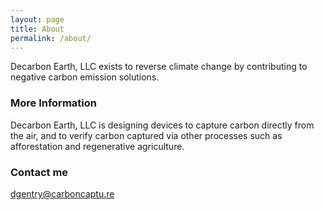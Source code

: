 ```yaml
---
layout: page
title: About
permalink: /about/
---
```


Decarbon Earth, LLC exists to reverse climate change by contributing to negative carbon emission solutions.

### More Information

Decarbon Earth, LLC is designing devices to capture carbon directly from the air,
and to verify carbon captured via other processes such as afforestation and
regenerative agriculture.

### Contact me

[dgentry@carboncaptu.re](mailto:dgentry@carboncaptu.re)
